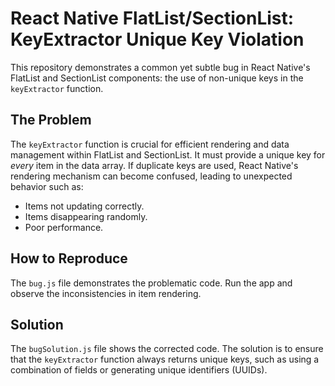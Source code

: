 # React Native FlatList/SectionList: KeyExtractor Unique Key Violation

This repository demonstrates a common yet subtle bug in React Native's FlatList and SectionList components: the use of non-unique keys in the `keyExtractor` function.

## The Problem

The `keyExtractor` function is crucial for efficient rendering and data management within FlatList and SectionList. It must provide a unique key for *every* item in the data array.  If duplicate keys are used, React Native's rendering mechanism can become confused, leading to unexpected behavior such as:

* Items not updating correctly.
* Items disappearing randomly.
* Poor performance.

## How to Reproduce

The `bug.js` file demonstrates the problematic code. Run the app and observe the inconsistencies in item rendering.

## Solution

The `bugSolution.js` file shows the corrected code. The solution is to ensure that the `keyExtractor` function always returns unique keys, such as using a combination of fields or generating unique identifiers (UUIDs).